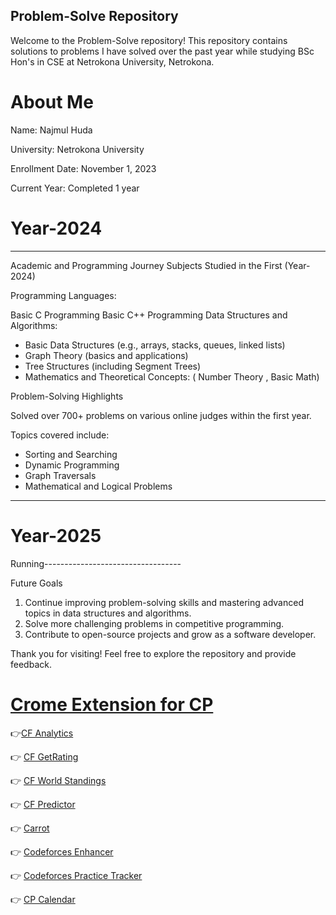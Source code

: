 ## Problem-Solve Repository 

Welcome to the Problem-Solve repository!
This repository contains solutions to problems I have solved over the past year while studying BSc Hon's in CSE at Netrokona University, Netrokona.

# About Me 

Name: Najmul Huda

University:  Netrokona University

Enrollment Date: November 1, 2023

Current Year: Completed 1 year

# Year-2024
----------------------------------------------------------------------------------------------------------------------------------

Academic and Programming Journey Subjects Studied in the First (Year-2024)

Programming Languages:

Basic C Programming Basic C++ Programming Data Structures and Algorithms:


* Basic Data Structures (e.g., arrays, stacks, queues, linked lists)
* Graph Theory (basics and applications)
* Tree Structures (including Segment Trees)
* Mathematics and Theoretical Concepts: (  Number Theory , Basic Math)
                                
Problem-Solving Highlights

Solved over 700+ problems on various online judges within the first year.

Topics covered include:

* Sorting and Searching
*  Dynamic Programming
* Graph Traversals
* Mathematical and Logical Problems

----------------------------------------------------------------------------------------------------------------------------------

# Year-2025
Running----------------------------------

Future Goals
1. Continue improving problem-solving skills and mastering advanced topics in data structures and algorithms.
2. Solve more challenging problems in competitive programming.
3. Contribute to open-source projects and grow as a software developer.


Thank you for visiting! Feel free to explore the repository and provide feedback.

# [Crome Extension for CP](https://youtu.be/t-d9CwPV--A?si=ploK1Tzm2zUcWUy-) 

👉[CF Analytics](https://chromewebstore.google.com/det...) 

👉 [CF GetRating ](https://chromewebstore.google.com/det...)

👉 [CF World Standings ](https://chromewebstore.google.com/det...
)

👉 [CF Predictor](https://chromewebstore.google.com/det...)

👉 [Carrot](https://chromewebstore.google.com/det...)

👉 [Codeforces Enhancer](https://chromewebstore.google.com/det...
) 

👉 [Codeforces Practice Tracker](https://chromewebstore.google.com/det...)

👉 [CP Calendar](https://chromewebstore.google.com/det...)




